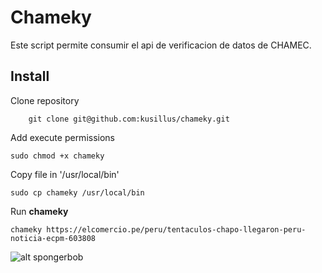# Chameky

Este script permite consumir el api de verificacion de datos de CHAMEC.

## Install

Clone repository

```
    git clone git@github.com:kusillus/chameky.git
```

Add execute permissions

```
sudo chmod +x chameky
```

Copy file in '/usr/local/bin'

```
sudo cp chameky /usr/local/bin
```

Run **chameky**

```
chameky https://elcomercio.pe/peru/tentaculos-chapo-llegaron-peru-noticia-ecpm-603808
```


![alt spongerbob](https://media.giphy.com/media/OfXKySrn0Ej4s/giphy.gif)